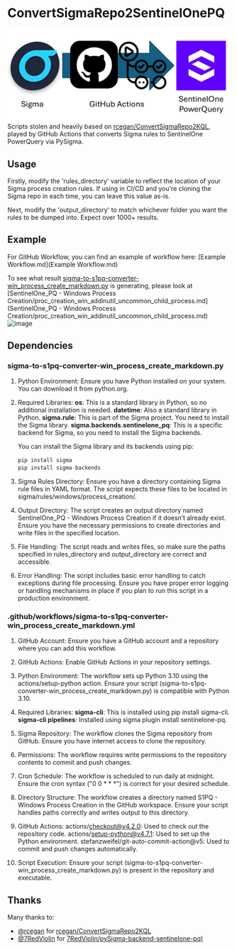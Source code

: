 # ConvertSigmaRepo2SentinelOnePQ
![banner](images/banner.png)
Scripts stolen and heavily based on [rcegan/ConvertSigmaRepo2KQL](https://github.com/rcegan/ConvertSigmaRepo2KQL), played by GitHub Actions that converts Sigma rules to SentinelOne PowerQuery via PySigma.

## Usage

Firstly, modify the 'rules_directory' variable to reflect the location of your Sigma process creation rules. If using in CI/CD and you're cloning the Sigma repo in each time, you can leave this value as-is.

Next, modify the 'output_directory' to match whichever folder you want the rules to be dumped into. Expect over 1000+ results.

## Example
For GitHub Workflow, you can find an example of workflow here: [Example Workflow.md](Example Workflow.md)

To see what result [sigma-to-s1pq-converter-win_process_create_markdown.py](sigma-to-s1pq-converter-win_process_create_markdown.py) is generating, please look at [SentinelOne_PQ - Windows Process Creation/proc_creation_win_addinutil_uncommon_child_process.md](SentinelOne_PQ - Windows Process Creation/proc_creation_win_addinutil_uncommon_child_process.md)
![image](https://github.com/user-attachments/assets/ca6af8ff-f15b-4142-a0e4-17e72bb619b4)

## Dependencies
### sigma-to-s1pq-converter-win_process_create_markdown.py

1. Python Environment: Ensure you have Python installed on your system. You can download it from python.org.

2. Required Libraries:
        **os**: This is a standard library in Python, so no additional installation is needed.
        **datetime**: Also a standard library in Python.
        **sigma.rule**: This is part of the Sigma project. You need to install the Sigma library.
        **sigma.backends.sentinelone_pq**: This is a specific backend for Sigma, so you need to install the Sigma backends.

   You can install the Sigma library and its backends using pip:

    ```python
    pip install sigma
    pip install sigma-backends
    ```

3. Sigma Rules Directory: Ensure you have a directory containing Sigma rule files in YAML format. The script expects these files to be located in sigma/rules/windows/process_creation/.

4. Output Directory: The script creates an output directory named SentinelOne_PQ - Windows Process Creation if it doesn’t already exist. Ensure you have the necessary permissions to create directories and write files in the specified location.

5. File Handling: The script reads and writes files, so make sure the paths specified in rules_directory and output_directory are correct and accessible.

6. Error Handling: The script includes basic error handling to catch exceptions during file processing. Ensure you have proper error logging or handling mechanisms in place if you plan to run this script in a production environment.

### .github/workflows/sigma-to-s1pq-converter-win_process_create_markdown.yml

1. GitHub Account: Ensure you have a GitHub account and a repository where you can add this workflow.

2. GitHub Actions: Enable GitHub Actions in your repository settings.

3. Python Environment:
        The workflow sets up Python 3.10 using the actions/setup-python action.
        Ensure your script (sigma-to-s1pq-converter-win_process_create_markdown.py) is compatible with Python 3.10.

4. Required Libraries:
        **sigma-cli**: This is installed using pip install sigma-cli.
        **sigma-cli pipelines**: Installed using sigma plugin install sentinelone-pq.

5. Sigma Repository: The workflow clones the Sigma repository from GitHub. Ensure you have internet access to clone the repository.

6. Permissions: The workflow requires write permissions to the repository contents to commit and push changes.

7. Cron Schedule: The workflow is scheduled to run daily at midnight. Ensure the cron syntax ("0 0 * * *") is correct for your desired schedule.

8. Directory Structure:
        The workflow creates a directory named S1PQ - Windows Process Creation in the GitHub workspace.
        Ensure your script handles paths correctly and writes output to this directory.

9. GitHub Actions:
        actions/checkout@v4.2.0: Used to check out the repository code.
        actions/setup-python@v4.7.1: Used to set up the Python environment.
        stefanzweifel/git-auto-commit-action@v5: Used to commit and push changes automatically.

10. Script Execution: Ensure your script (sigma-to-s1pq-converter-win_process_create_markdown.py) is present in the repository and executable.


## Thanks
Many thanks to:
- [@rcegan](https://github.com/rcegan) for [rcegan/ConvertSigmaRepo2KQL](https://github.com/rcegan/ConvertSigmaRepo2KQL)
- [@7RedViolin](https://github.com/7RedViolin) for [7RedViolin/pySigma-backend-sentinelone-pq)](https://github.com/7RedViolin/pySigma-backend-sentinelone-pq)
